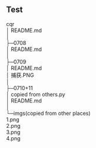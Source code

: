 ## Test  
cqr  
    │  README.md  
    │    
    ├─0708    
    │      README.md  
    │        
    ├─0709  
    │      README.md  
    │      捕获.PNG  
    │                             
    ├─0710+11  
    │      copied from others.py  
    │      README.md  
    │                           
    └─imgs(copied from other places)  
            1.png  
            2.png  
            3.png    
            4.png  
              